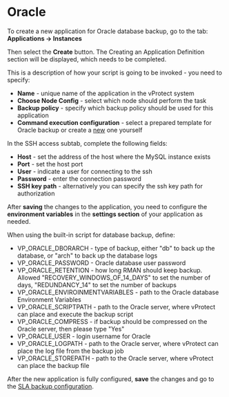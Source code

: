 # Oracle

To create a new application for Oracle database backup, go to the tab: **Applications -&gt; Instances**

Then select the **Create** button. The Creating an Application Definition section will be displayed, which needs to be completed.

This is a description of how your script is going to be invoked - you need to specify:

* **Name**  - unique name of the application in the vProtect system
* **Choose Node Config** - select which node should perform the task
* **Backup policy** - specify which backup policy should be used for this application
* **Command execution configuration** - select a prepared template for Oracle backup or create a [new](../../../administration/applications/execution-configurations.md) one yourself

In the SSH access subtab, complete the following fields:

* **Host** - set the address of the host where the MySQL instance exists
* **Port** - set the host port
* **User** - indicate a user for connecting to the ssh
* **Password** - enter the connection password
* **SSH key path** - alternatively you can specify the ssh key path for authorization

After **saving** the changes to the application, you need to configure the **environment variables** in the **settings section** of your application as needed.

When using the built-in script for database backup, define:

* VP\_ORACLE\_DBORARCH - type of backup, either "db" to back up the database, or "arch" to back up the database logs
* VP\_ORACLE\_PASSWORD - Oracle database user password
* VP\_ORACLE\_RETENTION - how long RMAN should keep backup. Allowed "RECOVERY\_WINDOWS\_OF\_14\_DAYS" to set the number of days, "REDUNDANCY\_14" to set the number of backups
* VP\_ORACLE\_ENVIROINMENTVARIABLES - path to the Oracle database Environment Variables
* VP\_ORACLE\_SCRIPTPATH - path to the Oracle server, where vProtect can place and execute the backup script
* VP\_ORACLE\_COMPRESS - if backup should be compressed on the Oracle server, then please type "Yes"
* VP\_ORACLE\_USER - login username for Oracle
* VP\_ORACLE\_LOGPATH - path to the Oracle server, where vProtect can place the log file from the backup job
* VP\_ORACLE\_STOREPATH - path to the Oracle server, where vProtect can place the backup file

After the new application is fully configured, **save** the changes and go to the [SLA backup configuration](../../../administration/applications/backup-slas.md).
